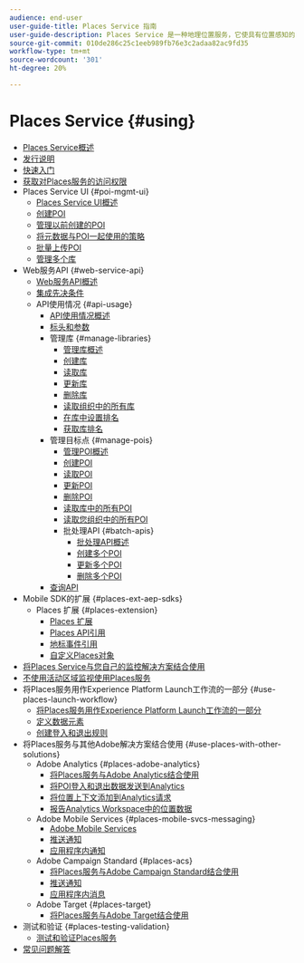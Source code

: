```yaml
---
audience: end-user
user-guide-title: Places Service 指南
user-guide-description: Places Service 是一种地理位置服务，它使具有位置感知的移动应用程序能够了解位置上下文。
source-git-commit: 010de286c25c1eeb989fb76e3c2adaa82ac9fd35
workflow-type: tm+mt
source-wordcount: '301'
ht-degree: 20%

---
```



# Places Service {#using}

+ [Places Service概述](home.md)
+ [发行说明](release-notes.md)
+ [快速入门](getting-started.md)
+ [获取对Places服务的访问权限](places-gain-access.md)
+ Places Service UI {#poi-mgmt-ui}
   + [Places Service UI概述](poi-mgmt-ui/poi-mgmt-ui-overview.md)
   + [创建POI](poi-mgmt-ui/create-a-poi-ui.md)
   + [管理以前创建的POI](poi-mgmt-ui/managing-pois-in-the-places-ui.md)
   + [将元数据与POI一起使用的策略](poi-mgmt-ui/metadata-with-pois.md)
   + [批量上传POI](poi-mgmt-ui/bulk-upload-pois.md)
   + [管理多个库](poi-mgmt-ui/manage-libraries-in-the-places-ui.md)
+ Web服务API {#web-service-api}
   + [Web服务API概述](web-service-api/places-web-services.md)
   + [集成先决条件](web-service-api/adobe-i-o-integration.md)
   + API使用情况 {#api-usage}
      + [API使用情况概述](web-service-api/api-usage/api-usage-overview.md)
      + [标头和参数](web-service-api/api-usage/headers-and-parameters.md)
      + 管理库 {#manage-libraries}
         + [管理库概述](web-service-api/api-usage/manage-libraries/manage-libraries.md)
         + [创建库](web-service-api/api-usage/manage-libraries/create-a-library.md)
         + [读取库](web-service-api/api-usage/manage-libraries/read-a-library.md)
         + [更新库](web-service-api/api-usage/manage-libraries/update-a-library.md)
         + [删除库](web-service-api/api-usage/manage-libraries/delete-a-library.md)
         + [读取组织中的所有库](web-service-api/api-usage/manage-libraries/read-all-libraries-in-your-organization.md)
         + [在库中设置排名](web-service-api/api-usage/manage-libraries/set-a-ran-on-your-libraries.md)
         + [获取库排名](web-service-api/api-usage/manage-libraries/get-a-librarys-rank.md)
      + 管理目标点 {#manage-pois}
         + [管理POI概述](web-service-api/api-usage/manage-pois/manage-pois.md)
         + [创建POI](web-service-api/api-usage/manage-pois/create-a-poi.md)
         + [读取POI](web-service-api/api-usage/manage-pois/read-a-poi.md)
         + [更新POI](web-service-api/api-usage/manage-pois/update-a-poi.md)
         + [删除POI](web-service-api/api-usage/manage-pois/delete-a-poi.md)
         + [读取库中的所有POI](web-service-api/api-usage/manage-pois/read-all-pois-in-a-library.md)
         + [读取您组织中的所有POI](web-service-api/api-usage/manage-pois/read-all-pois-in-your-organization.md)
         + 批处理API {#batch-apis}
            + [批处理API概述](web-service-api/api-usage/manage-pois/batch-apis/batch-apis.md)
            + [创建多个POI](web-service-api/api-usage/manage-pois/batch-apis/create-multiple-pois.md)
            + [更新多个POI](web-service-api/api-usage/manage-pois/batch-apis/update-multiple-pois.md)
            + [删除多个POI](web-service-api/api-usage/manage-pois/batch-apis/delete-multiple-pois.md)
      + [查询API](web-service-api/api-usage/query-apis.md)
+ Mobile SDK的扩展 {#places-ext-aep-sdks}
   + Places 扩展 {#places-extension}
      + [Places 扩展](places-ext-aep-sdks/places-extension/places-extension.md)
      + [Places API引用](places-ext-aep-sdks/places-extension/places-api-reference.md)
      + [地标事件引用](places-ext-aep-sdks/places-extension/places-event-ref.md)
      + [自定义Places对象](places-ext-aep-sdks/places-extension/cust-places-objects.md)
+ [将Places Service与您自己的监控解决方案结合使用](using-your-own-monitor.md)
+ [不使用活动区域监视使用Places服务](use-places-without-active-monitoring.md)
+ 将Places服务用作Experience Platform Launch工作流的一部分 {#use-places-launch-workflow}
   + [将Places服务用作Experience Platform Launch工作流的一部分](use-places-launch-workflow/places-launch-workflow.md)
   + [定义数据元素](use-places-launch-workflow/define-data-elements.md)
   + [创建登入和退出规则](use-places-launch-workflow/create-rule-places-property.md)
+ 将Places服务与其他Adobe解决方案结合使用 {#use-places-with-other-solutions}
   + Adobe Analytics {#places-adobe-analytics}
      + [将Places服务与Adobe Analytics结合使用](use-places-with-other-solutions/places-adobe-analytics/use-places-analytics-overview.md)
      + [将POI登入和退出数据发送到Analytics](use-places-with-other-solutions/places-adobe-analytics/use-places-adobe-analytics.md)
      + [将位置上下文添加到Analytics请求](use-places-with-other-solutions/places-adobe-analytics/run-reports-aa-places-data.md)
      + [报告Analytics Workspace中的位置数据](use-places-with-other-solutions/places-adobe-analytics/places-in-workspace.md)
   + Adobe Mobile Services {#places-mobile-svcs-messaging}
      + [Adobe Mobile Services](use-places-with-other-solutions/places-mobile-svcs-for-messaging/use-places-mobie-svcs-messaging.md)
      + [推送通知](use-places-with-other-solutions/places-mobile-svcs-for-messaging/mobile-svcs-messaging-push.md)
      + [应用程序内通知](use-places-with-other-solutions/places-mobile-svcs-for-messaging/mobile-svcs-messaging-inapp.md)
   + Adobe Campaign Standard {#places-acs}
      + [将Places服务与Adobe Campaign Standard结合使用](use-places-with-other-solutions/places-acs/places-acs-overview.md)
      + [推送通知](use-places-with-other-solutions/places-acs/places-acs-push-notifications.md)
      + [应用程序内消息](use-places-with-other-solutions/places-acs/places-acs-in-app-messages.md)
   + Adobe Target {#places-target}
      + [将Places服务与Adobe Target结合使用](use-places-with-other-solutions/places-target/places-target.md)
+ 测试和验证 {#places-testing-validation}
   + [测试和验证Places服务](places-testing-validation/test-validate-places.md)
+ [常见问题解答](places-faqs.md)
